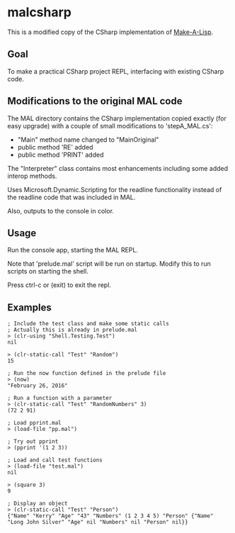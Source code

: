 malcsharp
=========

This is a modified copy of the CSharp implementation of [Make-A-Lisp](https://github.com/kanaka/mal).

Goal
----

To make a practical CSharp project REPL, interfacing with existing CSharp code.

Modifications to the original MAL code
--------------------------------------

The MAL directory contains the CSharp implementation copied exactly (for easy upgrade) with a couple of small modifications to 'stepA_MAL.cs':

-	"Main" method name changed to "MainOriginal"
-	public method 'RE' added
-	public method 'PRINT' added

The "Interpreter" class contains most enhancements including some added interop methods.

Uses Microsoft.Dynamic.Scripting for the readline functionality instead of the readline code that was included in MAL.

Also, outputs to the console in color.

Usage
-----

Run the console app, starting the MAL REPL.

Note that 'prelude.mal' script will be run on startup. Modify this to run scripts on starting the shell.

Press ctrl-c or (exit) to exit the repl.

Examples
--------

```
; Include the test class and make some static calls
; Actually this is already in prelude.mal
> (clr-using "Shell.Testing.Test")
nil

> (clr-static-call "Test" "Random")
15

; Run the now function defined in the prelude file
> (now)
"February 26, 2016"

; Run a function with a parameter
> (clr-static-call "Test" "RandomNumbers" 3)
(72 2 91)

; Load pprint.mal
> (load-file "pp.mal")

; Try out pprint
> (pprint '(1 2 3))

; Load and call test functions
> (load-file "test.mal")
nil

> (square 3)
9

; Display an object
> (clr-static-call "Test" "Person")
{"Name" "Kerry" "Age" "43" "Numbers" (1 2 3 4 5) "Person" {"Name" "Long John Silver" "Age" nil "Numbers" nil "Person" nil}}



```
